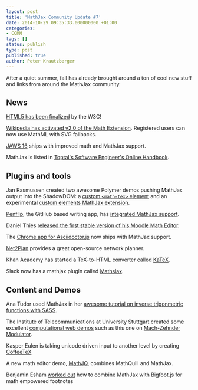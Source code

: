 ```yaml
---
layout: post
title: 'MathJax Community Update #7'
date: 2014-10-29 09:35:33.000000000 +01:00
categories:
- COMM
tags: []
status: publish
type: post
published: true
author: Peter Krautzberger
---
```


After a quiet summer, fall has already brought around a ton of cool new stuff and links from around the MathJax community.

## News

[HTML5 has been finalized](http://www.w3.org/blog/news/archives/4167) by the W3C!

[Wikipedia has activated v2.0 of the Math Extension](https://lists.wikimedia.org/pipermail/wikitech-l/2014-October/079144.html). Registered users can now use MathML with SVG fallbacks.

[JAWS 16](http://www2.freedomscientific.com/downloads/JAWS/JAWS-whats-new.asp) ships with improved math and MathJax support.

MathJax is listed in [Toptal's Software Engineer's Online Handbook](http://www.toptal.com/handbook).

## Plugins and tools

Jan Rasmussen created two awesome Polymer demos pushing MathJax output into the ShadowDOM: a [custom `<math-tex>` element](https://github.com/janmarthedal/math-tex) and an experimental [custom elements MathJax extension](https://github.com/janmarthedal/mathjax-extension-custom-elements).

[Penflip](https://www.penflip.com/), the GitHub based writing app, has [integrated MathJax support](https://www.penflip.com/blog/mathjax-integration).

Daniel Thies [released the first stable version of his Moodle Math Editor](https://github.com/dthies/moodle-editor_tinymce-mathslate/releases/).

The [Chrome app for Asciidoctor.js](https://chrome.google.com/webstore/detail/asciidoctorjs-live-previe/iaalpfgpbocpdfblpnhhgllgbdbchmia?hl=fr) now ships with MathJax support.

[Net2Plan](http://www.net2plan.com/index.php) provides a great open-source network planner.

Khan Academy has started a TeX-to-HTML converter called [KaTeX](https://khan.github.io/KaTeX/).

Slack now has a mathjax plugin called [Mathslax](https://github.com/peterldowns/mathslax).

## Content and Demos

Ana Tudor used MathJax in her [awesome tutorial on inverse trigonmetric functions with SASS](http://thesassway.com/advanced/inverse-trigonometric-functions-with-sass).

The Institute of Telecommunications at University Stuttgart created some excellent [computational web demos](http://www.inue.uni-stuttgart.de/lehre/demo.html) such as this one on [Mach-Zehnder Modulator](http://webdemo.inue.uni-stuttgart.de/webdemos/02_lectures/uebertragungstechnik_2/mach_zehnder_modulator/index.php?id=0).

Kasper Eulen is taking unicode driven input to another level by creating [CoffeeTeX](http://kasperpeulen.github.io/CoffeeTeX/)

A new math editor demo, [MathJQ](http://www.mathjq.com/math-editor/), combines MathQuill and MathJax.

Benjamin Esham [worked out](http://esham.io/2014/07/mathjax-and-bigfoot) how to combine MathJax with Bigfoot.js for math empowered footnotes